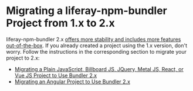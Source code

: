 # Migrating a liferay-npm-bundler Project from 1.x to 2.x

liferay-npm-bundler 2.x [offers more stability and includes more features out-of-the-box](../changes-between-bundler-1-x-and-2-x.md). If you already created a project using the 1.x version, don't worry. Follow the instructions in the corresponding section to migrate your project to 2.x:

* [Migrating a Plain JavaScript, Billboard JS, JQuery, Metal JS, React, or Vue JS Project to Use Bundler 2.x](./migrating-plain-js-billboard-jquery-metal-js-react-vue-bundler.md)
* [Migrating an Angular Project to Use Bundler 2.x](./migrating-angular-bundler.md)

